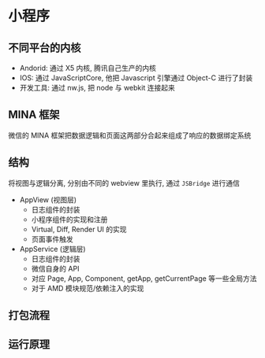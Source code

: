 <!-- title: 前端开发 - 基础知识@小程序 -->
<!-- author: <David Jones qowera@qq.com> -->
<!-- date: 2015-05-15 08:50:16 -->
<!-- category: 前端 -->
<!-- tag: 基础知识 -->

# 小程序

## 不同平台的内核

- Andorid: 通过 X5 内核, 腾讯自己生产的内核
- IOS: 通过 JavaScriptCore, 他把 Javascript 引擎通过 Object-C 进行了封装
- 开发工具: 通过 nw.js, 把 node 与 webkit 连接起来

## MINA 框架

微信的 MINA 框架把数据逻辑和页面这两部分合起来组成了响应的数据绑定系统

## 结构

将视图与逻辑分离, 分别由不同的 webview 里执行, 通过 `JSBridge` 进行通信

- AppView (视图层)
  - 日志组件的封装
  - 小程序组件的实现和注册
  - Virtual, Diff, Render UI 的实现
  - 页面事件触发
- AppService (逻辑层)
  - 日志组件的封装
  - 微信自身的 API
  - 对应 Page, App, Component, getApp, getCurrentPage 等一些全局方法
  - 对于 AMD 模块规范/依赖注入的实现

## 打包流程

## 运行原理
